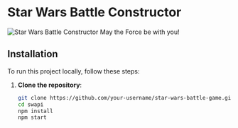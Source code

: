 # Star Wars Battle Constructor 
![Star Wars Battle Constructor](public/img_1.png)
May the Force be with you!

## Installation

To run this project locally, follow these steps:

1. **Clone the repository**:
   ```bash
   git clone https://github.com/your-username/star-wars-battle-game.git
   cd swapi
   npm install
   npm start
